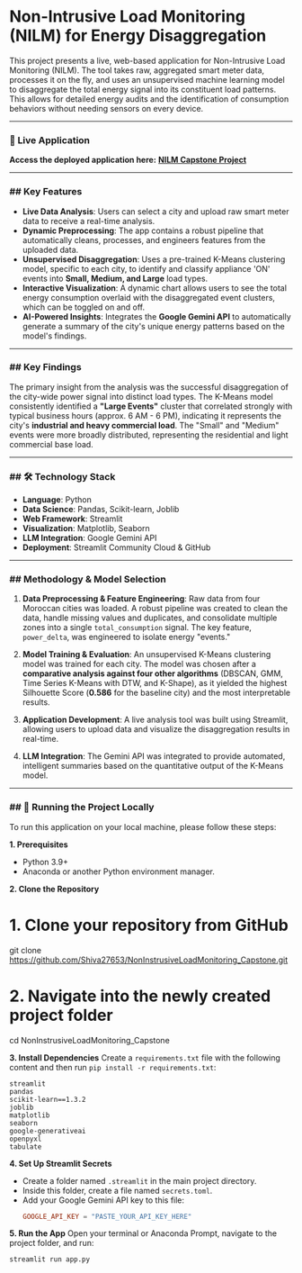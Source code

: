 # Non-Intrusive Load Monitoring (NILM) for Energy Disaggregation


This project presents a live, web-based application for Non-Intrusive Load Monitoring (NILM). The tool takes raw, aggregated smart meter data, processes it on the fly, and uses an unsupervised machine learning model to disaggregate the total energy signal into its constituent load patterns. This allows for detailed energy audits and the identification of consumption behaviors without needing sensors on every device.

-----

### 🚀 Live Application

**Access the deployed application here:** [**NILM Capstone Project**](https://noninstrusiveloadmonitoringcapstone-n75ksjd9ayghchpgdpi44s.streamlit.app/)

-----

### \#\# Key Features

  * **Live Data Analysis**: Users can select a city and upload raw smart meter data to receive a real-time analysis.
  * **Dynamic Preprocessing**: The app contains a robust pipeline that automatically cleans, processes, and engineers features from the uploaded data.
  * **Unsupervised Disaggregation**: Uses a pre-trained K-Means clustering model, specific to each city, to identify and classify appliance 'ON' events into **Small, Medium, and Large** load types.
  * **Interactive Visualization**: A dynamic chart allows users to see the total energy consumption overlaid with the disaggregated event clusters, which can be toggled on and off.
  * **AI-Powered Insights**: Integrates the **Google Gemini API** to automatically generate a summary of the city's unique energy patterns based on the model's findings.

-----

### \#\# Key Findings

The primary insight from the analysis was the successful disaggregation of the city-wide power signal into distinct load types. The K-Means model consistently identified a **"Large Events"** cluster that correlated strongly with typical business hours (approx. 6 AM - 6 PM), indicating it represents the city's **industrial and heavy commercial load**. The "Small" and "Medium" events were more broadly distributed, representing the residential and light commercial base load.

-----

### \#\# 🛠️ Technology Stack

  * **Language**: Python
  * **Data Science**: Pandas, Scikit-learn, Joblib
  * **Web Framework**: Streamlit
  * **Visualization**: Matplotlib, Seaborn
  * **LLM Integration**: Google Gemini API
  * **Deployment**: Streamlit Community Cloud & GitHub

-----

### \#\# Methodology & Model Selection

1.  **Data Preprocessing & Feature Engineering**: Raw data from four Moroccan cities was loaded. A robust pipeline was created to clean the data, handle missing values and duplicates, and consolidate multiple zones into a single `total_consumption` signal. The key feature, `power_delta`, was engineered to isolate energy "events."

2.  **Model Training & Evaluation**: An unsupervised K-Means clustering model was trained for each city. The model was chosen after a **comparative analysis against four other algorithms** (DBSCAN, GMM, Time Series K-Means with DTW, and K-Shape), as it yielded the highest Silhouette Score (**0.586** for the baseline city) and the most interpretable results.

3.  **Application Development**: A live analysis tool was built using Streamlit, allowing users to upload data and visualize the disaggregation results in real-time.

4.  **LLM Integration**: The Gemini API was integrated to provide automated, intelligent summaries based on the quantitative output of the K-Means model.

-----

### \#\# 📂 Running the Project Locally

To run this application on your local machine, please follow these steps:

**1. Prerequisites**

  * Python 3.9+
  * Anaconda or another Python environment manager.

**2. Clone the Repository**

# 1. Clone your repository from GitHub
git clone https://github.com/Shiva27653/NonInstrusiveLoadMonitoring_Capstone.git

# 2. Navigate into the newly created project folder
cd NonInstrusiveLoadMonitoring_Capstone

**3. Install Dependencies**
Create a `requirements.txt` file with the following content and then run `pip install -r requirements.txt`:

```
streamlit
pandas
scikit-learn==1.3.2
joblib
matplotlib
seaborn
google-generativeai
openpyxl
tabulate
```

**4. Set Up Streamlit Secrets**

  * Create a folder named `.streamlit` in the main project directory.
  * Inside this folder, create a file named `secrets.toml`.
  * Add your Google Gemini API key to this file:
    ```toml
    GOOGLE_API_KEY = "PASTE_YOUR_API_KEY_HERE"
    ```

**5. Run the App**
Open your terminal or Anaconda Prompt, navigate to the project folder, and run:

```bash
streamlit run app.py
```
